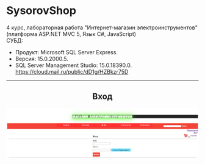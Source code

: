 # SysorovShop
4 курс, лабораторная работа "Интернет-магазин электроинструментов" (платформа ASP.NET MVC 5, Язык С#, JavaScript)  
СУБД:  
- Продукт: Microsoft SQL Server Express. 
- Версия: 15.0.2000.5. 
- SQL Server Management Studio: 15.0.18390.0.  
https://cloud.mail.ru/public/dD1g/HZBkzr75D
<hr/>
<h2 align="center">Вход</h2>
<p align="center">
  <a href="https://github.com/kontr24/AZUS_Transport"><img src="https://github.com/kontr24/SysorovShop/blob/37e4abd2a2a679ab5e350dd1520966fa509c9dc9/ScreenshotsApplication/Entrance.png"></img></a>
</p>

